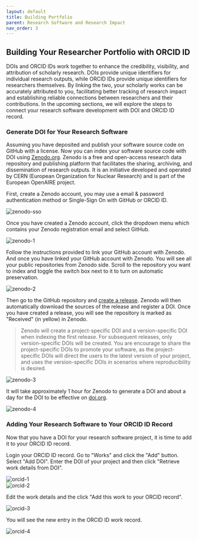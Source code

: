 ```yaml
---
layout: default
title: Building Portfolio
parent: Research Software and Research Impact
nav_order: 3
---
```


## Building Your Researcher Portfolio with ORCID ID

DOIs and ORCID IDs work together to enhance the credibility, visibility, and attribution of scholarly research. DOIs provide unique identifiers for individual research outputs, while ORCID IDs provide unique identifiers for researchers themselves. By linking the two, your scholarly works can be accurately attributed to you, facilitating better tracking of research impact and establishing reliable connections between researchers and their contributions. In the upcoming sections, we will explore the steps to connect your research software development with DOI and ORCID ID record.  

### Generate DOI for Your Research Software

Assuming you have deposited and publish your software source code on GitHub with a license. Now you can index your software source code with DOI using [Zenodo.org](https://zenodo.org/). Zenodo is a free and open-access research data repository and publishing platform that facilitates the sharing, archiving, and dissemination of research outputs. It is an initiative developed and operated by CERN (European Organization for Nuclear Research) and is part of the European OpenAIRE project.  

First, create a Zenodo account, you may use a email & password authentication method or Single-Sign On with GitHub or ORCID ID.  

![zenodo-sso](assets/img/zenodo-sso.png)  

Once you have created a Zenodo account, click the dropdown menu which contains your Zenodo registration email and select GitHub.  

![zenodo-1](assets/img/zenodo-1.png)  

Follow the instructions provided to link your GitHub account with Zenodo. And once you have linked your GitHub account with Zenodo. You will see all your public repositories from Zenodo side. Scroll to the repository you want to index and toggle the switch box next to it to turn on automatic preservation.  

![zenodo-2](assets/img/zenodo-2.png)  

Then go to the GitHub repository and [create a release](https://docs.github.com/en/repositories/releasing-projects-on-github/managing-releases-in-a-repository). Zenodo will then automatically download the sources of the release and register a DOI. Once you have created a release, you will see the repository is marked as "Received" (in yellow) in Zenodo.  

> Zenodo will create a project-specific DOI and a version-specific DOI when indexing the first release. For subsequent releases, only version-specific DOIs will be created. You are encourage to share the project-specific DOIs to promote your software, as the project-specific DOIs will direct the users to the latest version of your project, and uses the version-specific DOIs in scenarios where reproducibility is desired.  

![zenodo-3](assets/img/zenodo-3.png)  

It will take approximately 1 hour for Zenodo to generate a DOI and about a day for the DOI to be effective on [doi.org](https://www.doi.org/).  

![zenodo-4](assets/img/zenodo-4.png)

### Adding Your Research Software to Your ORCID ID Record

Now that you have a DOI for your research software project, it is time to add it to your ORCID ID record.  

Login your ORCID ID record. Go to "Works" and click the "Add" button. Select "Add DOI". Enter the DOI of your project and then click "Retrieve work details from DOI".  

![orcid-1](assets/img/orcid-1.png)  
![orcid-2](assets/img/orcid-2.png)  

Edit the work details and the click "Add this work to your ORCID record".  

![orcid-3](assets/img/orcid-3.png)  

You will see the new entry in the ORCID ID work record.  

![orcid-4](assets/img/orcid-4.png)  
